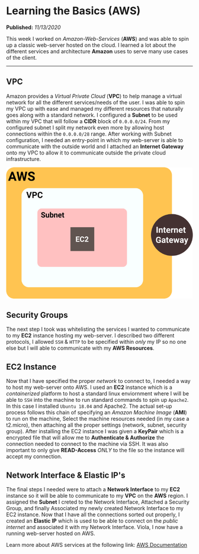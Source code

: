 # Learning the Basics (AWS)

**Published:** *11/13/2020*

This week I worked on *Amazon-Web-Services* (**AWS**) and was able to spin up a classic web-server hosted on the cloud. I learned a lot about the different services and architecture **Amazon** uses to serve many use cases of the client.

---

## VPC
Amazon provides a *Virtual Private Cloud* (**VPC**) to help manage a virtual network for all the different services/needs of the user. I was able to spin my VPC up with ease and managed my different resources that naturally goes along with a standard network. I configured a **Subnet** to be used within my VPC that will follow a **CIDR** block of `0.0.0.0/24`. From my configured subnet I split my network even more by allowing host connections within the `0.0.0.0/28` range. After working with Subnet configuration, I needed an entry-point in which my web-server is able to communicate with the outside world and I attached an **Internet Gateway** onto my VPC to allow it to communicate outside the private cloud infrastructure.

![aws architecture layers](/2020/aws_layers.png)

## Security Groups
The next step I took was whitelisting the services I wanted to communicate to my **EC2** instance hosting my web-server. I described two different protocols, I allowed `SSH` & `HTTP` to be specified within *only* my IP so no one else but I will able to communicate with my **AWS Resources**.

## EC2 Instance
Now that I have specified the proper *network* to connect to, I needed a way to host my web-server onto AWS. I used an **EC2** instance which is a *containerized* platform to host a standard linux enviornment where I will be able to `SSH` into the machine to run standard commands to spin up `Apache2`. In this case I installed `Ubuntu 18.04` and Apache2. The actual set-up process follows this chain of specifying an *Amazon Machine Image* (**AMI**) to run on the machine, Select the machine resources needed (in my case a t2.micro), then attaching all the proper settings (network, subnet, security group). After installing the EC2 instance I was given a **KeyPair** which is a encrypted file that will allow me to **Authenticate & Authorize** the connection needed to connect to the machine via SSH. It was also important to only give **READ-Access** *ONLY* to the file so the instance will accept my connection.

## Network Interface & Elastic IP's
The final steps I needed were to attach a **Network Interface** to my **EC2** instance so it will be able to communicate to my **VPC** on the **AWS** region. I assigned the **Subnet** I creted to the Network Interface, Attached a Security Group, and finally Associated my newly created Network Interface to my EC2 instance. Now that I have all the connections sorted out properly, I created an **Elastic IP** which is used to be able to connect on the *public internet* and associated it with my Network Interface. Viola, I now have a running web-server hosted on AWS.

Learn more about AWS services at the following link: [AWS Documentation](https://docs.aws.amazon.com/index.html)
